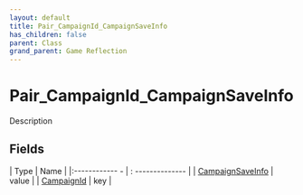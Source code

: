 ```yaml
---
layout: default
title: Pair_CampaignId_CampaignSaveInfo
has_children: false
parent: Class
grand_parent: Game Reflection
---
```

# Pair_CampaignId_CampaignSaveInfo
Description 

## Fields
| Type | Name |
|:------------ - | : -------------- |
| [CampaignSaveInfo](game-reflection/classes/campaign_save_info.md) | value |
| [CampaignId](game-reflection/classes/campaign_id.md) | key |
